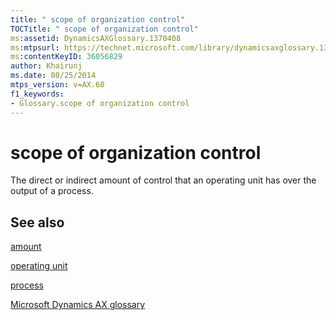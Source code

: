 ```yaml
---
title: " scope of organization control"
TOCTitle: " scope of organization control"
ms:assetid: DynamicsAXGlossary.1370408
ms:mtpsurl: https://technet.microsoft.com/library/dynamicsaxglossary.1370408(v=AX.60)
ms:contentKeyID: 36056829
author: Khairunj
ms.date: 08/25/2014
mtps_version: v=AX.60
f1_keywords:
- Glossary.scope of organization control
---
```


# scope of organization control

The direct or indirect amount of control that an operating unit has over the output of a process.

## See also

[amount](amount.md)

[operating unit](operating-unit.md)

[process](process.md)

[Microsoft Dynamics AX glossary](glossary/microsoft-dynamics-ax-glossary.md)

  


